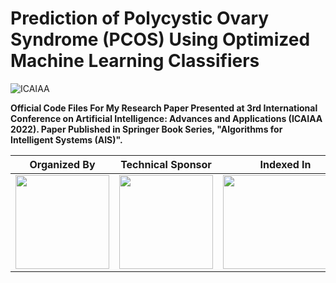 # Prediction of Polycystic Ovary Syndrome (PCOS) Using Optimized Machine Learning Classifiers

![ICAIAA](https://github.com/aryashah2k/Prediction-Of-PCOS-Using-Optimized-ML-Classifiers/blob/main/assets/ICAIAA.PNG)

**Official Code Files For My Research Paper Presented at 3rd International Conference on Artificial Intelligence: Advances and Applications (ICAIAA 2022). Paper Published in Springer Book Series, "Algorithms for Intelligent Systems (AIS)".**

|Organized By|Technical Sponsor|Indexed In|Publisher|
|------------|-----------------|----------|---------|
|<img src="https://github.com/aryashah2k/Prediction-Of-PCOS-Using-Optimized-ML-Classifiers/blob/main/assets/OC.PNG" height="150px" width="150px">|<img src="https://github.com/aryashah2k/Prediction-Of-PCOS-Using-Optimized-ML-Classifiers/blob/main/assets/SCRS.PNG" height="150px" width="150px">|<img src="https://github.com/aryashah2k/Prediction-Of-PCOS-Using-Optimized-ML-Classifiers/blob/main/assets/zbmath.PNG" height="150px" width="200px">|<img src="https://github.com/aryashah2k/Prediction-Of-PCOS-Using-Optimized-ML-Classifiers/blob/main/assets/Springer.PNG" height="150px" width="200px">|
